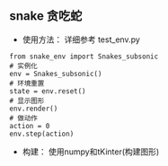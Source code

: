 ## snake 贪吃蛇


- 使用方法： 详细参考 test_env.py

```{python}
from snake_env import Snakes_subsonic
# 实例化
env = Snakes_subsonic()
# 环境重置
state = env.reset()
# 显示图形
env.render()
# 做动作
action = 0
env.step(action)
```

- 构建： 使用numpy和tKinter(构建图形)
